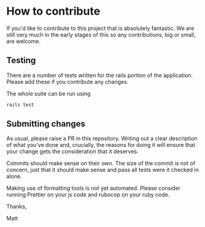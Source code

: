# How to contribute

If you'd like to contribute to this project that is absolutely fantastic.
We are still very much in the early stages of this so any contributions, 
big or small, are welcome.

## Testing

There are a number of tests written for the rails portion of the application.
Please add these if you contribute any changes.

The whole suite can be run using

```sh
rails test
```

## Submitting changes

As usual, please raise a PR in this repository.
Writing out a clear description of what you've done and, crucially, the reasons for doing it will ensure that your change gets the consideration that it deserves.

Commits should make sense on their own. The size of the commit is not of concern, just that it should make sense and pass all tests were it checked in alone.

Making use of formatting tools is not yet automated. Please consider running Prettier on your js code and rubocop on your ruby code.


Thanks,

Matt
